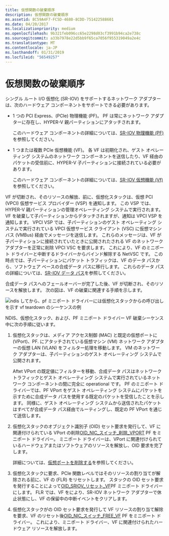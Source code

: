 ```yaml
---
title: 仮想関数の破棄順序
description: 仮想関数の破棄順序
ms.assetid: 8C59A4F7-FC5D-4680-8CDD-751422588601
ms.date: 04/20/2017
ms.localizationpriority: medium
ms.openlocfilehash: 9b321feb096cc65e2298d03cf3991b94ca2e738c
ms.sourcegitcommit: a33b7978e22d5bb9f65ca7056f955319049a2e4c
ms.translationtype: MT
ms.contentlocale: ja-JP
ms.lasthandoff: 01/31/2019
ms.locfileid: "56549257"
---
```

# <a name="virtual-function-teardown-sequence"></a>仮想関数の破棄順序


シングル ルート I/O 仮想化 (SR-IOV) をサポートするネットワーク アダプターは、次のハードウェア コンポーネントをサポートできる必要があります。

-   1 つの PCI Express、(PCIe) 物理機能 (PF)。 PF は常にネットワーク アダプターに存在し、HYPER-V 親パーティションにアタッチされます。

    このハードウェア コンポーネントの詳細については、[SR-IOV 物理機能 (PF)](sr-iov-physical-function--pf-.md)を参照してください。

-   1 つまたは複数 PCIe 仮想機能 (VF)。 各 VF は初期化され、ゲスト オペレーティング システムのネットワーク コンポーネントを送信したり、VF 経由のパケットの受信前に、HYPER-V 子パーティションに接続されている必要があります。

    このハードウェア コンポーネントの詳細については、[SR-IOV 仮想機能 (Vf)](sr-iov-virtual-functions--vfs-.md)を参照してください。

VF が切断され、そのリソースの解放、前に、仮想化スタックは、仮想 PCI (VPCI) 仮想サービス プロバイダー (VSP) を通知します。 この VSP では、HYPER-V 親パーティションの管理オペレーティング システムで実行されます。 VF を破棄して子パーティションからデタッチされますが、通知は VPCI VSP を通知します。 VPCI VSP では、子パーティションのゲスト オペレーティング システムで実行されている VPCI 仮想サービス クライアント (VSC) に仮想マシン バス (VMBus) 経由でメッセージを送信します。 これらのメッセージは、VF が子パーティションに接続されていたときに公開されたされる VF のネットワーク アダプターを正常に削除 VPCI VSC を要求します。 これにより、VF のミニポート ドライバーと中断するドライバーからバインド解除する NetVSC です。 この時点では、子パーティションにパケット トラフィックは、VF のデータ パスから、ソフトウェア ベースの合成データ パスに移行します。 これらのデータ パスの詳細については、[SR-IOV データ パス](sr-iov-data-paths.md)を参照してください。

合成データ パスへのフェールオーバーが完了した後、VF が切断され、そのリソースを解放します。 次の図は、VF の破棄に関連する手順を示します。

![ndis してから、pf ミニポート ドライバーには仮想化スタックからの呼び出しを示す vf teardown のシーケンスの例](images/sriov-vf-teardown.png)

NDIS、仮想化スタック、および、PF ミニポート ドライバー VF 破棄シーケンス中に次の手順に従います。

1.  仮想化スタックは、メディア アクセス制御 (MAC) と既定の仮想ポートに (VPort)、PF. にアタッチされている仮想マシン (VM) ネットワーク アダプターの仮想 LAN (VLAN) をフィルター処理を移動します。 VM のネットワーク アダプターは、子パーティションのゲスト オペレーティング システムで公開されます。

    Aftet VPort の既定値にフィルターを移動、合成データ パスはネットワーク トラフィックとゲスト オペレーティング システムで実行されているネットワーク コンポーネントの間に完全に operational です。 PF のミニポート ドライバーでは、PF VPort をゲスト オペレーティング システムにパケットを示すために合成データ パスを使用する既定のパケットを受信したことを示します。 同様に、ゲスト オペレーティング システムから送信されたパケットはすべてが合成データ パス経由でルーティングし、既定の PF VPort を通じて送信します。

2.  仮想化スタックのオブジェクト識別子 (OID) セット要求を発行して、VF に関連付けられている VPort の削除[OID\_NIC\_スイッチ\_削除\_VPORT](https://msdn.microsoft.com/library/windows/hardware/hh451818) PF をミニポート ドライバー。 ミニポート ドライバーは、VPort に関連付けられているハードウェアまたはソフトウェアのリソースを解放し、OID 要求を完了します。

    詳細については、[仮想ポートを削除する](deleting-a-virtual-port.md)を参照してください。

3.  仮想化スタックに要求、PCIe 関数レベルではそのリソースの割り当てが解除される前に、VF の (FLR) をリセットします。 スタックの OID セット要求を発行することによって[OID\_SRIOV\_リセット\_VF](https://msdn.microsoft.com/library/windows/hardware/hh451889)PF ミニポート ドライバーにします。 FLR では、VF をにより、SR-IOV ネットワーク アダプターで休止状態にし、VF の保留中の中断イベントをクリアします。

4.  仮想化スタックがの OID セット要求を発行して VF リソースの割り当て解除を要求、VF のリセット後[OID\_NIC\_スイッチ\_FREE\_VF](https://msdn.microsoft.com/library/windows/hardware/hh451822) PF をミニポート ドライバー。 これにより、ミニポート ドライバー、VF に関連付けられたハードウェア リソースを解放します。

 

 





